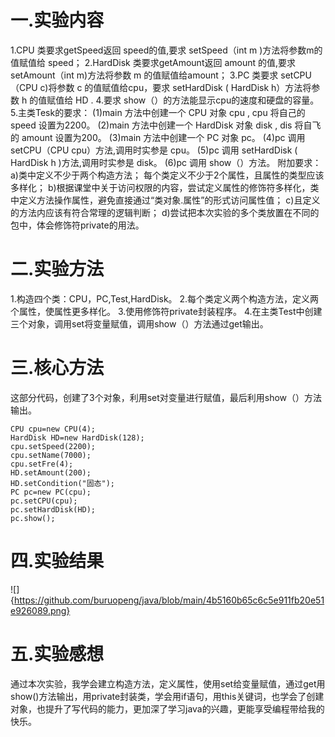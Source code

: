 # 一.实验内容
1.CPU 类要求getSpeed返回 speed的值,要求 setSpeed（int m )方法将参数m的值赋值给 speed；
2.HardDisk 类要求getAmount返回 amount 的值,要求 setAmount（int m)方法将参数 m 的值赋值给amount；
3.PC 类要求 setCPU（CPU c)将参数 c 的值赋值给cpu，要求 setHardDisk ( HardDisk h）方法将参数 h 的值赋值给 HD .
4.要求 show（）的方法能显示cpu的速度和硬盘的容量。
5.主类Tesk的要求：
(1)main 方法中创建一个 CPU 对象 cpu , cpu 将自己的 speed 设置为2200。
(2)main 方法中创建一个 HardDisk 对象 disk , dis 将自飞的 amount 设置为200。
(3)main 方法中创建一个 PC 对象 pc。
(4)pc 调用 setCPU（CPU cpu）方法,调用时实参是 cpu。
(5)pc 调用 setHardDisk ( HardDisk h )方法,调用时实参是 disk。
(6)pc 调用 show（）方法。
附加要求：
a)类中定义不少于两个构造方法； 每个类定义不少于2个属性，且属性的类型应该多样化；
b)根据课堂中关于访问权限的内容，尝试定义属性的修饰符多样化，类中定义方法操作属性，避免直接通过“类对象.属性”的形式访问属性值；
c)且定义的方法内应该有符合常理的逻辑判断；
d)尝试把本次实验的多个类放置在不同的包中，体会修饰符private的用法。
# 二.实验方法
1.构造四个类：CPU，PC,Test,HardDisk。
2.每个类定义两个构造方法，定义两个属性，使属性更多样化。
3.使用修饰符private封装程序。
4.在主类Test中创建三个对象，调用set将变量赋值，调用show（）方法通过get输出。
# 三.核心方法
这部分代码，创建了3个对象，利用set对变量进行赋值，最后利用show（）方法输出。
 ```  
 CPU cpu=new CPU(4);
 HardDisk HD=new HardDisk(128);
 cpu.setSpeed(2200);
 cpu.setName(7000);
 cpu.setFre(4);
 HD.setAmount(200);
 HD.setCondition("固态");
 PC pc=new PC(cpu);
 pc.setCPU(cpu);
 pc.setHardDisk(HD);
 pc.show();
   ```
# 四.实验结果
![]{https://github.com/buruopeng/java/blob/main/4b5160b65c6c5e911fb20e51e926089.png}
# 五.实验感想
通过本次实验，我学会建立构造方法，定义属性，使用set给变量赋值，通过get用show()方法输出，用private封装类，学会用if语句，用this关键词，也学会了创建对象，也提升了写代码的能力，更加深了学习java的兴趣，更能享受编程带给我的快乐。


       
